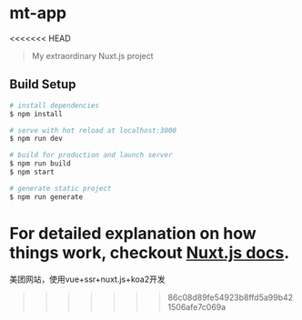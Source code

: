 # mt-app
<<<<<<< HEAD

> My extraordinary Nuxt.js project

## Build Setup

``` bash
# install dependencies
$ npm install

# serve with hot reload at localhost:3000
$ npm run dev

# build for production and launch server
$ npm run build
$ npm start

# generate static project
$ npm run generate
```

For detailed explanation on how things work, checkout [Nuxt.js docs](https://nuxtjs.org).
=======
美团网站，使用vue+ssr+nuxt.js+koa2开发
>>>>>>> 86c08d89fe54923b8ffd5a99b421506afe7c069a
